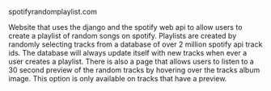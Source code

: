 spotifyrandomplaylist.com

Website that uses the django and the spotify web api to allow users to create a playlist of random songs on spotify. Playlists are created by randomly selecting tracks from a database of over 2 million spotify api track ids. The database will always update itself with new tracks when ever a user creates a playlist. There is also a page that allows users to listen to a 30 second preview of the random tracks by hovering over the tracks album image. This option is only available on tracks that have a preview.

